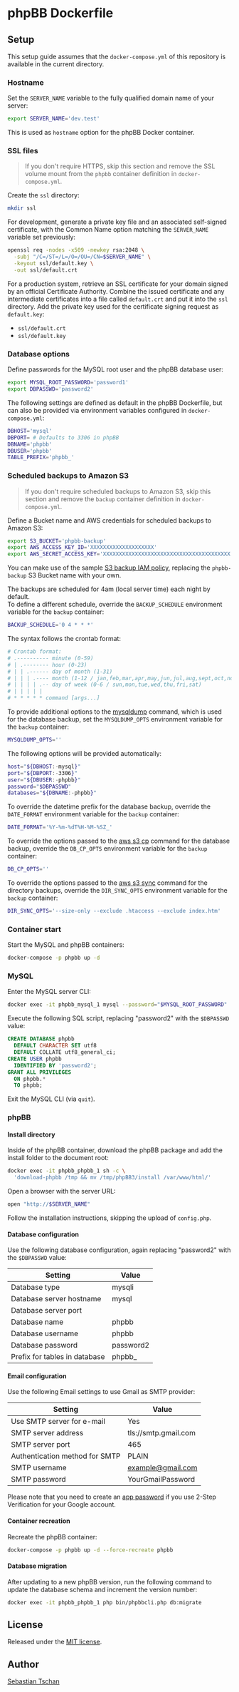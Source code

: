 # phpBB Dockerfile

## Setup
This setup guide assumes that the `docker-compose.yml` of this repository is
available in the current directory.

### Hostname
Set the `SERVER_NAME` variable to the fully qualified domain name of your
server:

```sh
export SERVER_NAME='dev.test'
```

This is used as `hostname` option for the phpBB Docker container.

### SSL files
> If you don't require HTTPS, skip this section and remove the SSL volume mount
from the `phpbb` container definition in `docker-compose.yml`.

Create the `ssl` directory:

```sh
mkdir ssl
```

For development, generate a private key file and an associated self-signed
certificate, with the Common Name option matching the `SERVER_NAME` variable set
previously:

```sh
openssl req -nodes -x509 -newkey rsa:2048 \
  -subj "/C=/ST=/L=/O=/OU=/CN=$SERVER_NAME" \
  -keyout ssl/default.key \
  -out ssl/default.crt
```

For a production system, retrieve an SSL certificate for your domain signed by
an official Certificate Authority. Combine the issued certificate and any
intermediate certificates into a file called `default.crt` and put it into the
`ssl` directory. Add the private key used for the certificate signing request as
`default.key`:

- `ssl/default.crt`
- `ssl/default.key`

### Database options
Define passwords for the MySQL root user and the phpBB database user:

```sh
export MYSQL_ROOT_PASSWORD='password1'
export DBPASSWD='password2'
```

The following settings are defined as default in the phpBB Dockerfile, but can
also be provided via environment variables configured in `docker-compose.yml`:

```sh
DBHOST='mysql'
DBPORT= # Defaults to 3306 in phpBB
DBNAME='phpbb'
DBUSER='phpbb'
TABLE_PREFIX='phpbb_'
```

### Scheduled backups to Amazon S3
> If you don't require scheduled backups to Amazon S3, skip this section and
remove the `backup` container definition in `docker-compose.yml`.

Define a Bucket name and AWS credentials for scheduled backups to Amazon S3:

```sh
export S3_BUCKET='phpbb-backup'
export AWS_ACCESS_KEY_ID='XXXXXXXXXXXXXXXXXXXX'
export AWS_SECRET_ACCESS_KEY='XXXXXXXXXXXXXXXXXXXXXXXXXXXXXXXXXXXXXXXX'
```

You can make use of the sample
[S3 backup IAM policy](https://github.com/blueimp/phpbb-s3-backup/blob/master/iam-policy.json),
replacing the `phpbb-backup` S3 Bucket name with your own.

The backups are scheduled for 4am (local server time) each night by default.  
To define a different schedule, override the `BACKUP_SCHEDULE` environment
variable for the `backup` container:

```sh
BACKUP_SCHEDULE='0 4 * * *'
```

The syntax follows the crontab format:

```sh
# Crontab format:
# .---------- minute (0-59)
# | .-------- hour (0-23)
# | | .------ day of month (1-31)
# | | | .---- month (1-12 / jan,feb,mar,apr,may,jun,jul,aug,sept,oct,nov,dec)
# | | | | .-- day of week (0-6 / sun,mon,tue,wed,thu,fri,sat)
# | | | | |
# * * * * * command [args...]
```

To provide additional options to the
[mysqldump](https://dev.mysql.com/doc/refman/5.6/en/mysqldump.html) command,
which is used for the database backup, set the `MYSQLDUMP_OPTS` environment
variable for the `backup` container:

```sh
MYSQLDUMP_OPTS=''
```

The following options will be provided automatically:

```sh
host="${DBHOST:-mysql}"
port="${DBPORT:-3306}"
user="${DBUSER:-phpbb}"
password="$DBPASSWD"
databases="${DBNAME:-phpbb}"
```

To override the datetime prefix for the database backup, override the
`DATE_FORMAT` environment variable for the `backup` container:

```sh
DATE_FORMAT='%Y-%m-%dT%H-%M-%SZ_'
```

To override the options passed to the
[aws s3 cp](https://docs.aws.amazon.com/cli/latest/reference/s3/cp.html)
command for the database backup, override the `DB_CP_OPTS` environment variable
for the `backup` container:

```sh
DB_CP_OPTS=''
```

To override the options passed to the
[aws s3 sync](https://docs.aws.amazon.com/cli/latest/reference/s3/sync.html)
command for the directory backups, override the `DIR_SYNC_OPTS` environment
variable for the `backup` container:

```sh
DIR_SYNC_OPTS='--size-only --exclude .htaccess --exclude index.htm'
```

### Container start
Start the MySQL and phpBB containers:

```sh
docker-compose -p phpbb up -d
```

### MySQL
Enter the MySQL server CLI:

```sh
docker exec -it phpbb_mysql_1 mysql --password="$MYSQL_ROOT_PASSWORD"
```

Execute the following SQL script, replacing "password2" with the `$DBPASSWD`
value:

```sql
CREATE DATABASE phpbb
  DEFAULT CHARACTER SET utf8
  DEFAULT COLLATE utf8_general_ci;
CREATE USER phpbb
  IDENTIFIED BY 'password2';
GRANT ALL PRIVILEGES
  ON phpbb.*
  TO phpbb;
```

Exit the MySQL CLI (via `quit`).

### phpBB

#### Install directory
Inside of the phpBB container, download the phpBB package and add the install
folder to the document root:

```sh
docker exec -it phpbb_phpbb_1 sh -c \
  'download-phpbb /tmp && mv /tmp/phpBB3/install /var/www/html/'
```

Open a browser with the server URL:

```sh
open "http://$SERVER_NAME"
```

Follow the installation instructions, skipping the upload of `config.php`.  

#### Database configuration
Use the following database configuration, again replacing "password2" with the
`$DBPASSWD` value:

Setting                       | Value
------------------------------|----------
Database type                 | mysqli
Database server hostname      | mysql
Database server port          |
Database name                 | phpbb
Database username             | phpbb
Database password             | password2
Prefix for tables in database | phpbb_

#### Email configuration
Use the following Email settings to use Gmail as SMTP provider:

Setting                        | Value
-------------------------------|---------------------
Use SMTP server for e-mail     | Yes
SMTP server address            | tls://smtp.gmail.com
SMTP server port               | 465
Authentication method for SMTP | PLAIN
SMTP username                  | example@gmail.com
SMTP password                  | YourGmailPassword

Please note that you need to create an
[app password](https://security.google.com/settings/security/apppasswords)
if you use 2-Step Verification for your Google account.

#### Container recreation
Recreate the phpBB container:

```sh
docker-compose -p phpbb up -d --force-recreate phpbb
```

#### Database migration
After updating to a new phpBB version, run the following command to update the
database schema and increment the version number:

```sh
docker exec -it phpbb_phpbb_1 php bin/phpbbcli.php db:migrate
```

## License
Released under the [MIT license](http://www.opensource.org/licenses/MIT).

## Author
[Sebastian Tschan](https://blueimp.net/)
